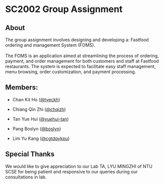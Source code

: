<h1> SC2002 Group Assignment </h1>

<h2> About </h2>
The group assignment involves designing and developing a: Fastfood ordering and management System (FOMS).
<br/><br/>
The FOMS is an application aimed at streamlining the process of ordering, payment, and order management for both customers and staff at Fastfood restaurants. The system is expected to facilitate easy staff management, menu browsing, order customization, and payment processing.
<br/>

<div>
<h2> Members: </h2>
  
- Chan Kit Ho ([@tyeckh](https://github.com/tyeckh))

- Chiang Qin Zhi ([@chqizh](https://github.com/chqizh))

- Tan Yue Hui ([@yuehui-tan](https://github.com/yuehui-tan))

- Pang Boslyn ([@boslyn](https://github.com/boslyn))

- Lim Yu Kang ([@cgtdqykpu](https://github.com/cgtdqykpu))
</div>

<h2> Special Thanks </h2>
We would like to give appreciation to our Lab TA, LYU MINGZHI of NTU SCSE for being patient and responsive to our queries during our consultations in lab.
